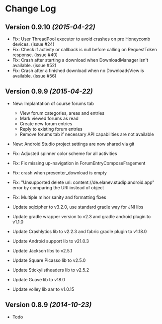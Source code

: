 Change Log
==========

Version 0.9.10 *(2015-04-22)*
----------------------------
* Fix: User ThreadPool executor to avoid crashes on pre Honeycomb devices. (issue #24)
* Fix: Check if activity or callback is null before calling on RequestToken response. (issue #40)
* Fix: Crash after starting a download when DownloadManager isn't available. (issue #52)
* Fix: Crash after a finished download when no DownloadsView is available. (issue #56)

Version 0.9.9 *(2015-04-22)*
----------------------------
* New: Implantation of course forums tab
  * View forum categories, areas and entries
  * Mark viewed forums as read
  * Create new forum entries
  * Reply to existing forum entries
  * Remove forums tab if necessary API capabilities are not available

* New: Android Studio project settings are now shared via git
* Fix: Adjusted spinner color scheme for all activities
* Fix: Fix missing up-navigation in ForumEntryComposeFragement
* Fix: crash when presenter_download is empty
* Fix: "Unsupported delete uri: content://de.elanev.studip.android.app" error by comparing the URI instead of object
* Fix: Multiple minor sanity and formatting fixes
* Update sqlcipher to v3.2.0, use standard gradle way for JNI libs
* Update gradle wrapper version to v2.3 and gradle android plugin to v1.1.0
* Update Crashlytics lib to v2.2.3 and fabric gradle plugin to v1.18.0
* Update Android support lib to v21.0.3
* Update Jackson libs to v2.5.1
* Update Square Picasso lib to v2.5.0
* Update Stickylistheaders lib to v2.5.2
* Update Guave lib to v18.0
* Update volley lib aar to v1.0.15

Version 0.8.9 *(2014-10-23)*
----------------------------
- Todo